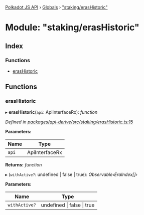 [Polkadot JS API](../README.md) › [Globals](../globals.md) › ["staking/erasHistoric"](_staking_erashistoric_.md)

# Module: "staking/erasHistoric"

## Index

### Functions

* [erasHistoric](_staking_erashistoric_.md#erashistoric)

## Functions

###  erasHistoric

▸ **erasHistoric**(`api`: ApiInterfaceRx): *function*

*Defined in [packages/api-derive/src/staking/erasHistoric.ts:15](https://github.com/polkadot-js/api/blob/5ed94a50e1/packages/api-derive/src/staking/erasHistoric.ts#L15)*

**Parameters:**

Name | Type |
------ | ------ |
`api` | ApiInterfaceRx |

**Returns:** *function*

▸ (`withActive?`: undefined | false | true): *Observable‹EraIndex[]›*

**Parameters:**

Name | Type |
------ | ------ |
`withActive?` | undefined &#124; false &#124; true |
